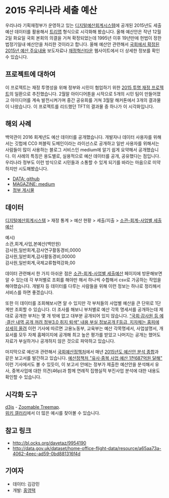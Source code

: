 # 2015 우리나라 세출 예산

우리나라 기획재정부가 운영하고 있는 [디지털예산회계시스템](http://digitalbrain.or.kr)에 공개된 2015년도 세출 예산 데이터를 활용해서 [트리맵](http://en.wikipedia.org/wiki/Treemapping) 형식으로 시각화해 봤습니다. 올해 예산안은 작년 12월 2일 화요일 국회 본회의 의결을 거쳐 확정되었는데 1995년 이후 19년만에 헌법이 정한 법정기일내 예산안을 처리한 것이라고 합니다. 올해 예산안 관련해서 [국회에서 확정된 2015년 예산 주요내용](http://www.mosf.go.kr/news/news02.jsp?actionType=view&hdnTopicDate=2014-12-02&runno=4092582) 보도자료나 [재정혁신타운](http://www.budget.go.kr) 웹사이트에서 더 상세한 정보를 확인 수 있습니다.

## 프로젝트에 대하여

이 프로젝트는 재정 투명성을 위해 정부와 시민이 협업하기 위한 [2015 투명 재정 프로젝트](http://transparency.codenamu.org)의 일환으로 추진했습니다. 2월말 아이디어톤을 시작으로 5개의 시민 팀이 만들어졌고 아이디어를 계속 발전시켜가며 중간 공유회를 거쳐 3월말 해커톤에서 3개의 결과물이 나왔습니다. 이 프로젝트를 리드했던 TFT의 결과물 중 하나가 이 시각화입니다.

## 해외 사례

백악관이 2016 회계년도 예산 데이터를 공개했습니다. 개발자나 데이터 사용자를 위해서는 깃헙에 CC0 퍼블릭 도메인이라는 라이선스로 공개하고 일반 사용자를 위해서는 사람들이 많이 사용하는 블로그 서비스인 medium에 알기 쉽게 요약해서 공개했습니다. 이 사례의 특징은 용도별로, 실용적으로 예산 데이터를 공개, 공유했다는 점입니다. 우리나라 정부도 이런 방식으로 시민들과 소통할 수 있게 되기를 바라는 마음으로 미약하지만 시도해봤습니다.

- [DATA: github](https://github.com/WhiteHouse/2016-budget-data)
- [MAGAZINE: medium](https://medium.com/budget-document)
- [정부 게시물](http://www.whitehouse.gov/interactive-budget)

## 데이터

[디지털예산회계시스템](digitalbrain.or.kr) > 재정 통계 > 예산 현황 > 세출/지출 > [소관-회계-사업별 세출예산](https://www.digitalbrain.go.kr/kor/view/statis/statis01_01_03.jsp?code=DB01010103)

예시)   
소관,회계,사업,본예산(백만원)   
감사원,일반회계,감사연구활동경비,0000   
감사원,일반회계,감사활동경비,00000   
감사원,일반회계,국제교류협력강화,00   

데이터 관련해서 한 가지 아쉬운 점은 [소관-회계-사업별 세출예산](https://www.digitalbrain.go.kr/kor/view/statis/statis01_02_05.jsp?code=DB01010205) 페이지에 방문해보면 알 수 있는데 각 부처별로 조회를 해야만 해서 하나씩 수합해서 csv로 가공하는 작업을 해야했습니다. 개발자 등 데이터를 다루는 사람들을 위해 이런 정보는 하나로 정리해서 서비스를 하면 좋겠습니다.

또한 이 데이터를 조회해보시면 알 수 있지만 각 부처들의 사업별 예산을 큰 단위로 1단계만 조회할 수 있습니다. 더 조사를 해보니 부처별로 예산 각목 명세서를 공개하는데 제대로 공개한 부처는 몇 개 밖에 없고 대부분 공개되어 있지 않습니다. [“국회·감사원 등 예·결산 내역 공개 꺼려 정부3.0 취지 퇴색” 내용 부실 정보공개 F등급, 지자체는 홈피에 상세히 올려](http://imggo.seoul.co.kr/news/newsView.php?id=20131007012013&section=news_policy&section2=&page=46) 이런 기사에 따르면 고용노동부, 교육부는 예산 각목명세서, 사업설명서, 개요서를 모두 자체 홈페이지에 공개해 최고 높은 평가를 받았고 나머지는 공개는 했어도 자료가 부실하거나 공개하지 않은 것으로 파악하고 있습니다.

마지막으로 예산과 관련해서 [국회예산정책처](http://www.nabo.go.kr)에서 매년 [2015년도 예산안 분석 종합](http://www.nabo.go.kr/Sub/01Report/01_01_Board.jsp?funcSUB=view&bid=19&arg_cid1=0&arg_cid2=0&arg_class_id=0&currentPage=0&pageSize=10&currentPageSUB=0&pageSizeSUB=10&key_typeSUB=subject&keySUB=2015&search_start_dateSUB=&search_end_dateSUB=&department=0&department_sub=0&etc_cate1=&etc_cate2=&sortBy=reg_date&ascOrDesc=desc&search_key1=&etc_1=0&etc_2=0&tag_key=&arg_id=5305&item_id=5305&etc_1=0&etc_2=0&name2=0)과 같은 보고서를 발간하고 있습니다. [예산정책처 "유사·중복 사업 예산 1천687억원 달해"](http://www.yonhapnews.co.kr/politics/2014/11/04/0505000000AKR20141104075000001.HTML) 이런 기사에서도 볼 수 있듯이, 이 보고서 안에는 정부가 제출한 예산안을 분석해서 유사, 중복사업에 대한 의견(46p)과 함께 연례적 집행실적 부진사업 분석에 대한 내용도 확인할 수 있습니다.

## 시각화 도구

[d3js](http://d3js.org) - [Zoomable Treemap](http://mbostock.github.io/d3/talk/20111018/treemap.html).   
[위키 갤러리](https://github.com/mbostock/d3/wiki/Gallery)에서 더 많은 예시를 찾아볼 수 있습니다.

## 참고 링크
- http://bl.ocks.org/davetaz/9954190
- http://data.gov.uk/dataset/home-office-flight-data/resource/a65aa73a-4062-4eec-ad59-0bd881316f4d

## 기여자
- 데이터: 김강민
- 개발: [홍영택](http://mozo.kr)